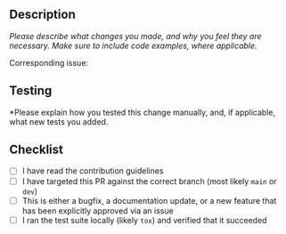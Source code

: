 ## Description

*Please describe what changes you made, and why you feel they are necessary. Make sure to include
code examples, where applicable.*

Corresponding issue:

## Testing

*Please explain how you tested this change manually, and, if applicable, what new tests you added. 

## Checklist

* [ ] I have read the contribution guidelines
* [ ] I have targeted this PR against the correct branch (most likely `main` or `dev`)
* [ ] This is either a bugfix, a documentation update, or a new feature that has been explicitly
  approved via an issue
* [ ] I ran the test suite locally (likely `tox`) and verified that it succeeded
